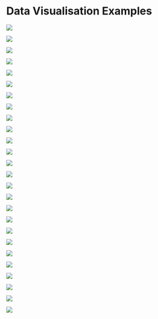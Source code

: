 # Data Visualisation Examples

![](example_pngs/InvMapUS_by_year.png)

![](example_pngs/InvMapUS_final_FjallaOne.gif)

![](example_pngs/table_wipo_v1.png)

![](example_pngs/gii_plot.png)

![](example_pngs/engagement_factors.png)

![](example_pngs/chart_3_map_imports.png)

![](example_pngs/esi_plot.png)

![](example_pngs/2_jpmorgan_line_change_1.png)

![](example_pngs/uk_jobs.png)

![](example_pngs/plot%20(2).png)

![](example_pngs/plot%203.png)

![](example_pngs/plot%20(4).png)

![](example_pngs/29.png)

![](example_pngs/118.png)

![](example_pngs/7_2_statement_gutschein_job_1.png)

![](example_pngs/followers_views_regression.jpg)

![](example_pngs/keyword-length-is-negatively-correlated-with-search-volume-768x863.webp)

![](example_pngs/3things.png)

![](example_pngs/manager%20new.png)

![](example_pngs/plot%20(1).png)

![](example_pngs/3_time_eandy_highlight_left_1.png)

![](example_pngs/29.png)

![](example_pngs/118.png)

![](example_pngs/4_map_goldman_bottom_1.png)

![](example_pngs/realtor.png)

![](example_pngs/Infography_Jan31_1_Complete.png)
